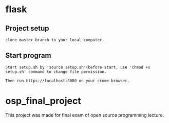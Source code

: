 # flask


## Project setup
```
clone master branch to your local computer.
```

## Start program
```
Start setup.sh by 'source setup.sh'(before start, use 'chmod +x setup.sh' command to change file permission.

Then run https://localhost:8080 on your crome browser.
```

# osp_final_project

This project was made for final exam of open source programming lecture.
